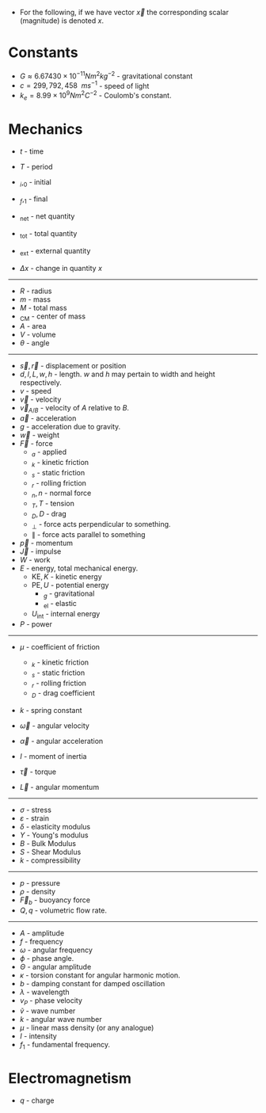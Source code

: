 * For the following, if we have vector $\vec{x}$ the corresponding scalar (magnitude) is denoted $x$.  
# Constants
* $G\approx 6.67430 \times 10^{-11} Nm^2kg^{-2}$ - gravitational constant
* $c = 299,792,458 \ \  {m}{s^{-1}}$ - speed of light
* $k_e = 8.99 \times 10^9 N m^2 C^{-2}$ - Coulomb's constant. 

# Mechanics
* $t$ - time
* $T$ - period

* $_i, _0$ - initial
* $_f, _1$ - final
* $_\text{net}$ - net quantity 
* $_\text{tot}$ - total quantity
* $_\text{ext}$ - external quantity 
* $\Delta x$ - change in quantity $x$
***
* $R$ - radius
* $m$ - mass
* $M$ - total mass
* $_\text{CM}$ - center of mass 
* $A$ - area
* $V$ - volume
* $\theta$ - angle
***
* $\vec{s},\vec{r}$ - displacement or position
* $d, l, L, w, h$ - length. $w$ and $h$ may pertain to width and height respectively.
* $v$ - speed
* $\vec{v}$ - velocity
* $\vec{v}_{A/B}$ - velocity of $A$ relative to $B$. 
* $\vec{a}$ - acceleration
* $g$ - acceleration due to gravity.
* $\vec{w}$ - weight
* $\vec{F}$ - force
	* $_a$ - applied
	* $_k$ - kinetic friction
	* $_s$ - static friction
	* $_r$ - rolling friction 
	* $_n, n$ - normal force
	* $_T, T$ - tension
	* $_D, D$ - drag
	* $_\perp$ - force acts perpendicular to something.
	* $\parallel$ - force acts parallel to something
* $\vec{p}$ - momentum
* $\vec{J}$ - impulse
* $W$ - work
* $E$ - energy, total mechanical energy.
	* $\text{KE}, K$ - kinetic energy
	* $\text{PE}, U$ - potential energy
		* $_g$ - gravitational
		* $_\text{el}$ - elastic
	* $U_\text{int}$ - internal energy
* $P$ - power
***
* $\mu$ - coefficient of friction 
	* $_k$ - kinetic friction
	* $_s$ - static friction
	* $_{r}$ - rolling friction 
	* $_D$ - drag coefficient 
* $k$ - spring constant

* $\vec\omega$ - angular velocity
* $\vec{\alpha}$ - angular acceleration
* $I$ - moment of inertia
* $\vec\tau$ - torque
* $\vec{L}$ - angular momentum
***
* $\sigma$ - stress
* $\varepsilon$ - strain
* $\delta$ - elasticity modulus
* $Y$ - Young's modulus
* $B$ - Bulk Modulus
* $S$ - Shear Modulus
* $k$ - compressibility
***
* $p$  - pressure
* $\rho$ - density
* $\vec{F}_b$ - buoyancy force
* $Q, q$ - volumetric flow rate.
***
* $A$ - amplitude
* $f$ - frequency
* $\omega$ - angular frequency
* $\phi$ - phase angle.
* $\Theta$ - angular amplitude
* $\kappa$ - torsion constant for angular harmonic motion.
* $b$ - damping constant for damped oscillation
* $\lambda$ - wavelength
* $v_P$ - phase velocity
* $\tilde v$ - wave number
* $k$ - angular wave number
* $\mu$ - linear mass density (or any analogue)
* $I$ - intensity
* $f_1$ - fundamental frequency.

# Electromagnetism
* $q$ - charge